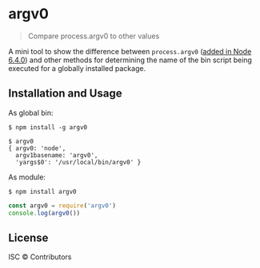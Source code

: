 # argv0

> Compare process.argv0 to other values

A mini tool to show the difference between `process.argv0` ([added in Node 6.4.0](https://nodejs.org/api/process.html#process_process_argv0)) and other methods for determining the name of the bin script being executed for a globally installed package.

## Installation and Usage

As global bin:

```console
$ npm install -g argv0
```

```console
$ argv0
{ argv0: 'node',
  argv1basename: 'argv0',
  'yargs$0': '/usr/local/bin/argv0' }
```

As module:

```console
$ npm install argv0
```

```js
const argv0 = require('argv0')
console.log(argv0())
```

## License

ISC © Contributors
